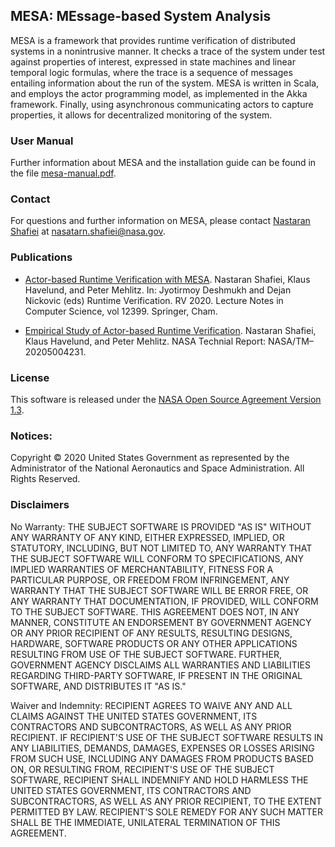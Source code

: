 ## MESA: MEssage-based System Analysis

MESA is a framework that provides runtime verification of distributed systems in a nonintrusive manner. It checks a trace of the system under test against properties of interest, expressed in state machines and linear temporal logic formulas, where the trace is a sequence of messages entailing information about the run of the system. MESA is written in Scala, and employs the actor programming model, as implemented in the Akka framework. Finally, using asynchronous communicating actors to capture properties, it allows for decentralized monitoring of the system.

### User Manual

Further information about MESA and the installation guide can be found in the file [mesa-manual.pdf](mesa-manual.pdf).

### Contact

For questions and further information on MESA, please contact [Nastaran 
Shafiei](https://ti.arc.nasa.gov/profile/nshafiei/) at <nasatarn.shafiei@nasa.gov>.

### Publications
- [Actor-based Runtime Verification with MESA](https://link.springer.com/chapter/10.1007%2F978-3-030-60508-7_12). 
Nastaran Shafiei, Klaus Havelund, and Peter Mehlitz.
In: Jyotirmoy Deshmukh and Dejan Nickovic (eds) Runtime Verification. RV 2020. Lecture Notes in Computer Science, vol 12399. Springer, Cham.

- [Empirical Study of Actor-based Runtime Verification](https://ti.arc.nasa.gov/publications/20205004231/download/). Nastaran Shafiei, Klaus Havelund, and Peter Mehlitz. 
NASA Technial Report: NASA/TM–20205004231.

### License

This software is released under the [NASA Open Source Agreement Version 1.3](license.pdf).

### Notices:

Copyright © 2020 United States Government as represented by the 
Administrator of the National Aeronautics and Space Administration. All 
Rights Reserved.

### Disclaimers

No Warranty: THE SUBJECT SOFTWARE IS PROVIDED "AS IS" WITHOUT ANY WARRANTY 
OF ANY KIND, EITHER EXPRESSED, IMPLIED, OR STATUTORY, INCLUDING, BUT NOT 
LIMITED TO, ANY WARRANTY THAT THE SUBJECT SOFTWARE WILL CONFORM TO 
SPECIFICATIONS, ANY IMPLIED WARRANTIES OF MERCHANTABILITY, FITNESS FOR A 
PARTICULAR PURPOSE, OR FREEDOM FROM INFRINGEMENT, ANY WARRANTY THAT THE 
SUBJECT SOFTWARE WILL BE ERROR FREE, OR ANY WARRANTY THAT DOCUMENTATION, IF 
PROVIDED, WILL CONFORM TO THE SUBJECT SOFTWARE. THIS AGREEMENT DOES NOT, IN 
ANY MANNER, CONSTITUTE AN ENDORSEMENT BY GOVERNMENT AGENCY OR ANY PRIOR 
RECIPIENT OF ANY RESULTS, RESULTING DESIGNS, HARDWARE, SOFTWARE PRODUCTS OR 
ANY OTHER APPLICATIONS RESULTING FROM USE OF THE SUBJECT SOFTWARE.  FURTHER, 
GOVERNMENT AGENCY DISCLAIMS ALL WARRANTIES AND LIABILITIES REGARDING 
THIRD-PARTY SOFTWARE, IF PRESENT IN THE ORIGINAL SOFTWARE, AND DISTRIBUTES 
IT "AS IS."

Waiver and Indemnity:  RECIPIENT AGREES TO WAIVE ANY AND ALL CLAIMS AGAINST 
THE UNITED STATES GOVERNMENT, ITS CONTRACTORS AND SUBCONTRACTORS, AS WELL AS 
ANY PRIOR RECIPIENT.  IF RECIPIENT'S USE OF THE SUBJECT SOFTWARE RESULTS IN 
ANY LIABILITIES, DEMANDS, DAMAGES, EXPENSES OR LOSSES ARISING FROM SUCH USE, 
INCLUDING ANY DAMAGES FROM PRODUCTS BASED ON, OR RESULTING FROM, RECIPIENT'S 
USE OF THE SUBJECT SOFTWARE, RECIPIENT SHALL INDEMNIFY AND HOLD HARMLESS THE 
UNITED STATES GOVERNMENT, ITS CONTRACTORS AND SUBCONTRACTORS, AS WELL AS ANY 
PRIOR RECIPIENT, TO THE EXTENT PERMITTED BY LAW.  RECIPIENT'S SOLE REMEDY 
FOR ANY SUCH MATTER SHALL BE THE IMMEDIATE, UNILATERAL TERMINATION OF THIS 
AGREEMENT.


